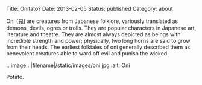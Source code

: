 Title: Onitato?
Date: 2013-02-05
Status: published
Category: about

Oni (鬼) are creatures from Japanese folklore, variously translated as demons, devils, ogres or trolls. They are popular characters in Japanese art, literature and theatre. They are almost always depicted as beings with incredible strength and power; physically, two long horns are said to grow from their heads. The earliest folktales of oni generally described them as benevolent creatures able to ward off evil and punish the wicked.

.. image:: |filename|/static/images/oni.jpg
   :alt: Oni

Potato.
